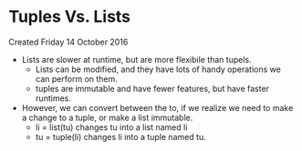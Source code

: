 # Tuples Vs. Lists
Created Friday 14 October 2016


* Lists are slower at runtime, but are more flexibile than tupels.
	* Lists can be modified, and they have lots of handy operations we can perform on them.
	* tuples are immutable and have fewer features, but have faster runtimes.
* However, we can convert between the to, if we realize we need to make a change to a tuple, or make a list immutable.
	* li = list(tu)		changes tu into a list named li
	* tu = tuple(li)		changes li into a tuple named tu.


